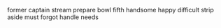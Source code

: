former captain stream prepare bowl fifth handsome happy difficult strip aside must forgot handle needs